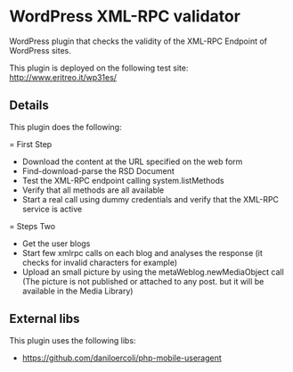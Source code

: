 # WordPress XML-RPC validator #

WordPress plugin that checks the validity of the XML-RPC Endpoint of WordPress sites.

This plugin is deployed on the following test site: http://www.eritreo.it/wp31es/

## Details ##

This plugin does the following:

= First Step
- Download the content at the URL specified on the web form
- Find-download-parse the RSD Document
- Test the XML-RPC endpoint calling system.listMethods
- Verify that all methods are all available
- Start a real call using dummy credentials and verify that the XML-RPC service is active

= Steps Two
- Get the user blogs
- Start few xmlrpc calls on each blog and analyses the response (it checks for invalid characters for example)
- Upload an small picture by using the metaWeblog.newMediaObject call (The picture is not published or attached to any post. but it will be available in the Media Library)

## External libs ##

This plugin uses the following libs:

- https://github.com/daniloercoli/php-mobile-useragent